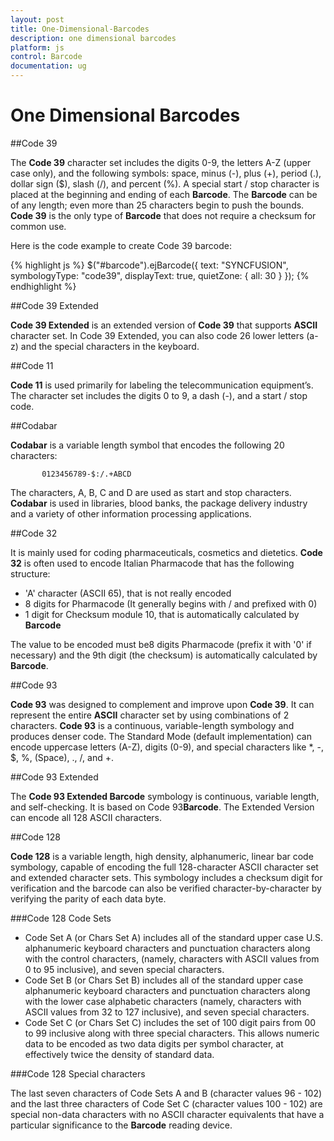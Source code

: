 ```yaml
---
layout: post
title: One-Dimensional-Barcodes
description: one dimensional barcodes
platform: js
control: Barcode
documentation: ug
---
```


# One Dimensional Barcodes

##Code 39

The **Code 39** character set includes the digits 0-9, the letters A-Z (upper case only), and the following symbols: space, minus (-), plus (+), period (.), dollar sign ($), slash (/), and percent (%). A special start / stop character is placed at the beginning and ending of each **Barcode**. The **Barcode** can be of any length; even more than 25 characters begin to push the bounds. **Code 39** is the only type of **Barcode** that does not require a checksum for common use.

Here is the code example to create Code 39 barcode:

{% highlight js %}
$("#barcode").ejBarcode({
   text: "SYNCFUSION",
   symbologyType: "code39",
   displayText: true,
   quietZone: {
      all: 30
   }
});
{% endhighlight %}

##Code 39 Extended

**Code 39 Extended** is an extended version of **Code 39** that supports **ASCII** character set. In Code 39 Extended, you can also code 26 lower letters (a-z) and the special characters in the keyboard.

##Code 11

**Code 11** is used primarily for labeling the telecommunication equipment’s. The character set includes the digits 0 to 9, a dash (-), and a start / stop code.

##Codabar

**Codabar** is a variable length symbol that encodes the following 20 characters:

           0123456789-$:/.+ABCD

The characters, A, B, C and D are used as start and stop characters. **Codabar** is used in libraries, blood banks, the package delivery industry and a variety of other information processing applications.

##Code 32

It is mainly used for coding pharmaceuticals, cosmetics and dietetics. **Code 32** is often used to encode Italian Pharmacode that has the following structure:

* 'A' character (ASCII 65), that is not really encoded
* 8 digits for Pharmacode (It generally begins with / and prefixed with 0)
* 1 digit for Checksum module 10, that is automatically calculated by **Barcode**

The value to be encoded must be8 digits Pharmacode (prefix it with '0' if necessary) and the 9th digit (the checksum) is automatically calculated by **Barcode**.

##Code 93

**Code 93** was designed to complement and improve upon **Code 39**. It can represent the entire **ASCII** character set by using combinations of 2 characters. **Code 93** is a continuous, variable-length symbology and produces denser code. The Standard Mode (default implementation) can encode uppercase letters (A-Z), digits (0-9), and special characters like *, -, $, %, (Space), ., /, and +.

##Code 93 Extended

The **Code 93 Extended Barcode** symbology is continuous, variable length, and self-checking. It is based on Code 93**Barcode**. The Extended Version can encode all 128 ASCII characters.

##Code 128

**Code 128** is a variable length, high density, alphanumeric, linear bar code symbology, capable of encoding the full 128-character ASCII character set and extended character sets. This symbology includes a checksum digit for verification and the barcode can also be verified character-by-character by verifying the parity of each data byte.

###Code 128 Code Sets

* Code Set A (or Chars Set A) includes all of the standard upper case U.S. alphanumeric keyboard characters and punctuation characters along with the control characters, (namely, characters with ASCII values from 0 to 95 inclusive), and seven special characters.
* Code Set B (or Chars Set B) includes all of the standard upper case alphanumeric keyboard characters and punctuation characters along with the lower case alphabetic characters (namely, characters with ASCII values from 32 to 127 inclusive), and seven special characters.
* Code Set C (or Chars Set C) includes the set of 100 digit pairs from 00 to 99 inclusive along with three special characters. This allows numeric data to be encoded as two data digits per symbol character, at effectively twice the density of standard data.

###Code 128 Special characters

The last seven characters of Code Sets A and B (character values 96 - 102) and the last three characters of Code Set C (character values 100 - 102) are special non-data characters with no ASCII character equivalents that have a particular significance to the **Barcode** reading device.